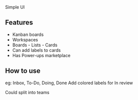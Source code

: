 Simple UI

## Features
- Kanban boards
- Workspaces
- Boards - Lists - Cards
- Can add labels to cards
- Has Power-ups marketplace

## How to use
eg: Inbox, To-Do, Doing, Done
Add colored labels for In review

Could split into teams